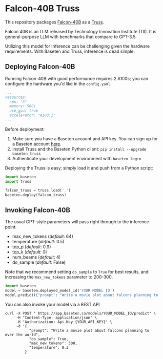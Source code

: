 # Falcon-40B Truss

This repository packages [Falcon-40B](https://huggingface.co/tiiuae/falcon-40b) as a [Truss](https://truss.baseten.co).

Falcon 40B is an LLM released by Technology Innovation Institute (TII). It is general-purpose LLM with benchmarks that
compare to GPT-3.5.

Utilizing this model for inference can be challenging given the hardware requirements. With Baseten and Truss, inference is dead simple.

## Deploying Falcon-40B

Running Falcon-40B with good performance requires 2 A100s; you can configure the hardware you'd like in the `config.yaml`.

```yaml
...
resources:
  cpu: "3"
  memory: 50Gi
  use_gpu: true
  accelerator: "A100:2"
...
```

Before deployment:

1. Make sure you have a Baseten account and API key. You can sign up for a Baseten account [here](https://app.baseten.co/signup).
2. Install Truss and the Baseten Python client: `pip install --upgrade baseten truss`
3. Authenticate your development environment with `baseten login`

Deploying the Truss is easy; simply load it and push from a Python script:

```python
import baseten
import truss

falcon_truss = truss.load('.')
baseten.deploy(falcon_truss)
```

## Invoking Falcon-40B

The usual GPT-style parameters will pass right through to the inference point:

* max_new_tokens (_default_: 64)
* temperature (_default_: 0.5)
* top_p (_default_: 0.9)
* top_k (_default_: 0)
* num_beams (_default_: 4)
* do_sample (_default_: False)

Note that we recommend setting `do_sample` to `True` for best results, and
increasing the `max_new_tokens` parameter to 200-300.


```python
import baseten
model = baseten.deployed_model_id('YOUR MODEL ID')
model.predict({"prompt": "Write a movie plot about falcons planning to over the world", "do_sample": True, "max_new_tokens": 300})
```

You can also invoke your model via a REST API

```
curl -X POST " https://app.baseten.co/models/YOUR_MODEL_ID/predict" \
     -H "Content-Type: application/json" \
     -H 'Authorization: Api-Key {YOUR_API_KEY}' \
     -d '{
           "prompt": "Write a movie plot about falcons planning to over the world",
           "do_sample": True,
           "max_new_tokens": 300,
           "temperature": 0.3
         }'
```
